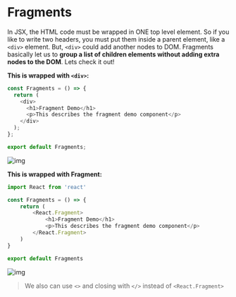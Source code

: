 # Fragments

In JSX, the HTML code must be wrapped in ONE top level element. So if you like to write two headers, you must put them inside a parent element, like a `<div>` element. But, `<div>` could add another nodes to DOM. Fragments basically let us to **group a list of children elements without adding extra nodes to the DOM**. Lets check it out!

**This is wrapped with `<div>`:**

```js
const Fragments = () => {
  return (
    <div>
      <h1>Fragment Demo</h1>
      <p>This describes the fragment demo component</p>
    </div>
  );
};

export default Fragments;
```

![img](https://ibb.co/D9b1yJh)

**This is wrapped with Fragment:**

```js
import React from 'react'

const Fragments = () => {
    return (
        <React.Fragment>
            <h1>Fragment Demo</h1>
            <p>This describes the fragment demo component</p>
        </React.Fragment>
    )
}

export default Fragments
```

![img](https://ibb.co/59dZVm7)

> We also can use `<>` and closing with `</>` instead of `<React.Fragment>`
